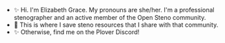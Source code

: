 - ✨ Hi. I'm Elizabeth Grace. My pronouns are she/her. I'm a professional stenographer and an active member of the Open Steno community.
- 💜 This is where I save steno resources that I share with that community.
- ✨ Otherwise, find me on the Plover Discord!
